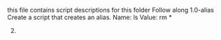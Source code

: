 this file contains script descriptions for this folder Follow along 
1.0-alias
Create a script that creates an alias.
Name: ls
Value: rm *

2.
